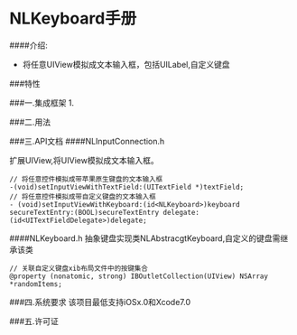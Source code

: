 # NLKeyboard手册
####介绍:
-  将任意UIView模拟成文本输入框，包括UILabel,自定义键盘

###特性




###一.集成框架
1. 

###二.用法

    


	
    

###三.API文档
####NLInputConnection.h 

扩展UIView,将UIView模拟成文本输入框。

	// 将任意控件模拟成带苹果原生键盘的文本输入框
	-(void)setInputViewWithTextField:(UITextField *)textField;
	// 将任意控件模拟成带自定义键盘的文本输入框
	- (void)setInputViewWithKeyboard:(id<NLKeyboard>)keyboard secureTextEntry:(BOOL)secureTextEntry delegate:(id<UITextFieldDelegate>)delegate;


####NLKeyboard.h
抽象键盘实现类NLAbstracgtKeyboard,自定义的键盘需继承该类

	// 关联自定义键盘xib布局文件中的按键集合
	@property (nonatomic, strong) IBOutletCollection(UIView) NSArray *randomItems;

###四.系统要求
该项目最低支持iOSx.0和Xcode7.0

###五.许可证


